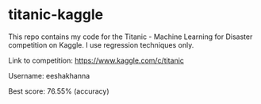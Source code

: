 # titanic-kaggle

This repo contains my code for the Titanic - Machine Learning for Disaster competition on Kaggle. I use regression techniques only. 

Link to competition: https://www.kaggle.com/c/titanic

Username: eeshakhanna

Best score: 76.55% (accuracy)
